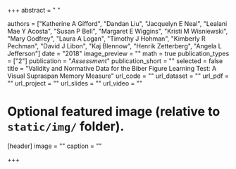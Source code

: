 +++
abstract = " "

authors = ["Katherine A Gifford", "Dandan Liu", "Jacquelyn E Neal", "Lealani Mae Y Acosta", "Susan P Bell", "Margaret E Wiggins", "Kristi M Wisniewski", "Mary Godfrey", "Laura A Logan", "Timothy J Hohman", "Kimberly R Pechman", "David J Libon", "Kaj Blennow", "Henrik Zetterberg", "Angela L Jefferson"]
date = "2018"
image_preview = ""
math = true
publication_types = ["2"]
publication = "*Assessment*"
publication_short = ""
selected = false
title = "Validity and Normative Data for the Biber Figure Learning Test: A Visual Supraspan Memory Measure"
url_code = ""
url_dataset = ""
url_pdf = ""
url_project = ""
url_slides = ""
url_video = ""

# Optional featured image (relative to `static/img/` folder).
[header]
image = ""
caption = ""

+++
